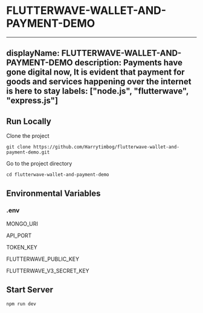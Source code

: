 # FLUTTERWAVE-WALLET-AND-PAYMENT-DEMO

---
displayName: FLUTTERWAVE-WALLET-AND-PAYMENT-DEMO
description: Payments have gone digital now, It is evident that payment for goods and services happening over the internet is here to stay
labels: ["node.js", "flutterwave", "express.js"]
---

## Run Locally

Clone the project

```console
git clone https://github.com/Harrytimbog/flutterwave-wallet-and-payment-demo.git
```

Go to the project directory

```console
cd flutterwave-wallet-and-payment-demo
```

## Environmental Variables

### .env

MONGO_URI

API_PORT

TOKEN_KEY

FLUTTERWAVE_PUBLIC_KEY

FLUTTERWAVE_V3_SECRET_KEY

## Start Server

```console
npm run dev
```
